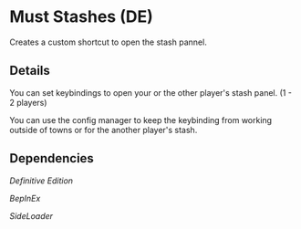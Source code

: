 # Must Stashes (DE)

Creates a custom shortcut to open the stash pannel.

## Details

You can set keybindings to open your or the other player's stash panel. (1 - 2 players)

You can use the config manager to keep the keybinding from working outside of towns or for the another player's stash.

## Dependencies

_Definitive Edition_

_BepInEx_

_SideLoader_
